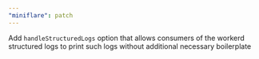 ```yaml
---
"miniflare": patch
---
```


Add `handleStructuredLogs` option that allows consumers of the workerd structured logs to print such logs without additional necessary boilerplate

